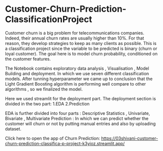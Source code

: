 # Customer-Churn-Prediction-ClassificationProject

Customer churn is a big problem for telecommunications companies. Indeed, their annual churn rates are usually higher than 10%. For that reason, they develop strategies to keep as many clients as possible. This is a classification project since the variable to be predicted is binary (churn or loyal customer). The goal here is to model churn probability, conditioned on the customer features.

The Notebook contains exploratory data analysis , Visualisation , Model Building and deployment. In which we use seven different classification models. After tunning hyperparameter we came up to conclusion that the Light Gradient Boosting algorithm is performing well compare to other algorithms , so we finalized the model.

Here we used streamlit for the deployment part.
The deployment section is divided in the two part:
1.EDA 
2.Prediction
 
EDA is further divided into four parts : Descriptive Statistics , Univariate, Bivariate , Multivariate
Prediction : In which we can predict whether the customer will churn or not by putting manual entries and also by uploading dataset.

Click here to open the app of Churn Prediction:
https://03shivani-customer-churn-prediction-classifica-p-project-k3yioz.streamlit.app/
